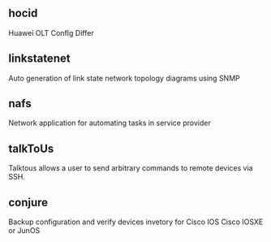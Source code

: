 
## hocid
Huawei OLT ConfIg Differ 

## linkstatenet
Auto generation of link state network topology diagrams using SNMP 

## nafs
Network application for automating tasks in service provider

## talkToUs
Talktous allows a user to send arbitrary commands to remote devices via SSH.

## conjure
Backup configuration and verify devices invetory for Cisco IOS Cisco IOSXE or JunOS

